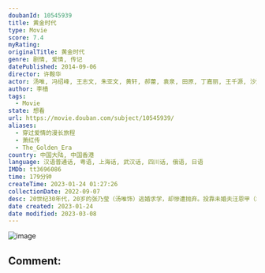 ```yaml
---
doubanId: 10545939
title: 黄金时代
type: Movie
score: 7.4
myRating: 
originalTitle: 黄金时代
genre: 剧情, 爱情, 传记
datePublished: 2014-09-06
director: 许鞍华
actor: 汤唯, 冯绍峰, 王志文, 朱亚文, 黄轩, 郝蕾, 袁泉, 田原, 丁嘉丽, 王千源, 沙溢, 祖峰, 张译, 冯雷, 袁文康, 陈奕丞, 王紫逸, 张嘉益, 王景春, 杨雪, 焦刚, 张博, 张瑶, 唐艺昕, 凌正辉, 曹卫宇, 由立平, 王国华, 王志飞, 屈菁菁, 嵇波, 王凯, 张鲁一, 钱波, 李梦
author: 李樯
tags:
  - Movie
state: 想看
url: https://movie.douban.com/subject/10545939/
aliases:
  - 穿过爱情的漫长旅程
  - 萧红传
  - The_Golden_Era
country: 中国大陆, 中国香港
language: 汉语普通话, 粤语, 上海话, 武汉话, 四川话, 俄语, 日语
IMDb: tt3696086
time: 179分钟
createTime: 2023-01-24 01:27:26
collectionDate: 2022-09-07
desc: 20世纪30年代，20岁的张乃莹（汤唯饰）逃婚求学，却惨遭抛弃。投靠未婚夫汪恩甲（袁文康饰）后的张乃莹依然躲不开被抛弃的命运，好在遇到了在报社工作的进步青年萧军（冯绍峰饰），两人相知相爱。通过萧...
date created: 2023-01-24
date modified: 2023-03-08
---
```


![image](p2167320927.jpg)

Comment:
---
